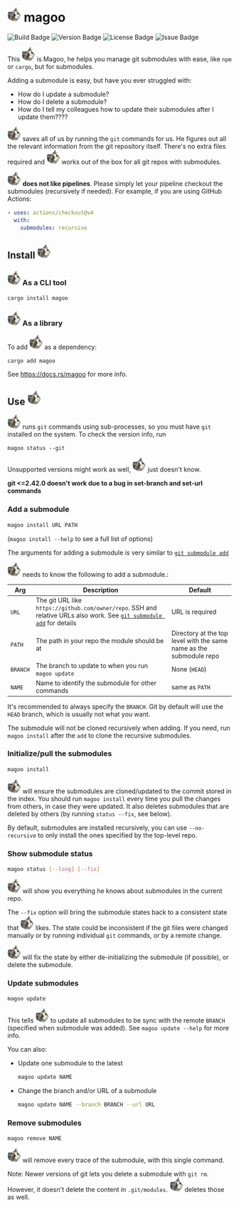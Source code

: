 # ![magoo](https://raw.githubusercontent.com/Pistonite/magoo/main/magoo.webp) magoo

![Build Badge](https://img.shields.io/github/actions/workflow/status/Pistonite/magoo/rust.yml)
![Version Badge](https://img.shields.io/crates/v/magoo)
![License Badge](https://img.shields.io/github/license/Pistonite/magoo)
![Issue Badge](https://img.shields.io/github/issues/Pistonite/magoo)

This ![magoo](https://raw.githubusercontent.com/Pistonite/magoo/main/magoo.webp) is Magoo, he helps you manage git submodules with ease, like `npm` or `cargo`, but for submodules.

Adding a submodule is easy, but have you ever struggled with:
- How do I update a submodule?
- How do I delete a submodule?
- How do I tell my colleagues how to update their submodules after I update them????

![magoo](https://raw.githubusercontent.com/Pistonite/magoo/main/magoo.webp) saves all of us by running the `git` commands for us. He figures out
all the relevant information from the git repository itself. There's no extra files
required and ![magoo](https://raw.githubusercontent.com/Pistonite/magoo/main/magoo.webp) works out of the box for all git repos with submodules.

![magoo](https://raw.githubusercontent.com/Pistonite/magoo/main/magoo.webp) **does not like pipelines**. Please simply let your pipeline
checkout the submodules (recursively if needed). For example, if you are using GitHub Actions:
```yaml
- uses: actions/checkout@v4
  with:
    submodules: recursive
```


## Install ![magoo](https://raw.githubusercontent.com/Pistonite/magoo/main/magoo.webp)

### ![magoo](https://raw.githubusercontent.com/Pistonite/magoo/main/magoo.webp) As a CLI tool
```
cargo install magoo
```

### ![magoo](https://raw.githubusercontent.com/Pistonite/magoo/main/magoo.webp) As a library
To add ![magoo](https://raw.githubusercontent.com/Pistonite/magoo/main/magoo.webp) as a dependency:
```
cargo add magoo
```
See https://docs.rs/magoo for more info.

## Use ![magoo](https://raw.githubusercontent.com/Pistonite/magoo/main/magoo.webp)

![magoo](https://raw.githubusercontent.com/Pistonite/magoo/main/magoo.webp) runs `git` commands using sub-processes, so you must have `git` installed on the system.
To check the version info, run
```
magoo status --git
```

Unsupported versions might work as well, ![magoo](https://raw.githubusercontent.com/Pistonite/magoo/main/magoo.webp) just doesn't know.

**git <=2.42.0 doesn't work due to a bug in set-branch and set-url commands**


### Add a submodule
```bash
magoo install URL PATH
```
(`magoo install --help` to see a full list of options)

The arguments for adding a submodule is very similar to [`git submodule add`](https://git-scm.com/docs/git-submodule#Documentation/git-submodule.txt-add-bltbranchgt-f--force--nameltnamegt--referenceltrepositorygt--depthltdepthgt--ltrepositorygtltpathgt)

![magoo](https://raw.githubusercontent.com/Pistonite/magoo/main/magoo.webp) needs to know the following to add a submodule.:

|Arg|Description|Default|
|-|-|-|
|`URL`| The git URL like `https://github.com/owner/repo`. SSH and relative URLs also work. See [`git submodule add`](https://git-scm.com/docs/git-submodule#Documentation/git-submodule.txt-add-bltbranchgt-f--force--nameltnamegt--referenceltrepositorygt--depthltdepthgt--ltrepositorygtltpathgt) for details | URL is required |
|`PATH`| The path in your repo the module should be at | Directory at the top level with the same name as the submodule repo|
|`BRANCH`| The branch to update to when you run `magoo update` | None (`HEAD`) |
|`NAME`| Name to identify the submodule for other commands | same as `PATH` |

It's recommended to always specify the `BRANCH`. Git by default will use the `HEAD` branch, which
is usually not what you want.

The submodule will not be cloned recursively when adding. If you need, run `magoo install` after the `add` to clone the recursive submodules.

### Initialize/pull the submodules
```bash
magoo install
```
![magoo](https://raw.githubusercontent.com/Pistonite/magoo/main/magoo.webp) will ensure the submodules are cloned/updated to the commit stored in the index.
You should run `magoo install` every time you pull the changes from others, in case they were updated.
It also deletes submodules that are deleted by others (by running `status --fix`, see below).

By default, submodules are installed recursively, you can use `--no-recursive` to only install the ones specified by the top-level repo.

### Show submodule status
```bash
magoo status [--long] [--fix]
```
![magoo](https://raw.githubusercontent.com/Pistonite/magoo/main/magoo.webp) will show you everything he knows about submodules in the current repo.

The `--fix` option will bring the submodule states back to a consistent state that ![magoo](https://raw.githubusercontent.com/Pistonite/magoo/main/magoo.webp) likes.
The state could be inconsistent if the git files were changed manually or by running
individual `git` commands, or by a remote change.

![magoo](https://raw.githubusercontent.com/Pistonite/magoo/main/magoo.webp) will fix the state by either de-initializing the submodule (if possible), or delete the submodule.

### Update submodules
```bash
magoo update
```
This tells ![magoo](https://raw.githubusercontent.com/Pistonite/magoo/main/magoo.webp) to update all submodules to be sync with the remote `BRANCH` (specified when submodule was added).
See `magoo update --help` for more info.

You can also:
- Update one submodule to the latest
   ```bash
   magoo update NAME
   ```
- Change the branch and/or URL of a submodule
   ```bash
   magoo update NAME --branch BRANCH --url URL
   ```

### Remove submodules
```bash
magoo remove NAME
```
![magoo](https://raw.githubusercontent.com/Pistonite/magoo/main/magoo.webp) will remove every trace of the submodule, with this single command.

Note: Newer versions of git lets you delete a submodule with `git rm`. However, it doesn't delete the content in
`.git/modules`. ![magoo](https://raw.githubusercontent.com/Pistonite/magoo/main/magoo.webp) deletes those as well.
